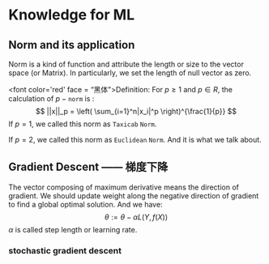 # Knowledge for ML 

## Norm and its application

Norm is a kind of function and attribute the length or size to the vector space (or Matrix). In particularly, we set the length of  null vector as zero. 

<font color='red' face = “黑体">Definition</font>: For $p \ge 1$ and $p \in R$, the calculation of $p-\mathtt{norm}$ is :
$$
||x||_p = \left( \sum_{i=1}^n|x_i|^p \right)^{\frac{1}{p}}
$$
If $p=1$, we called this norm as $\mathtt{Taxicab\ Norm}$.

If $p=2$, we called this norm as $\mathtt{Euclidean\ Norm}$. And it is what we talk about.

## Gradient Descent —— 梯度下降

The vector composing of maximum derivative means the direction of gradient. We should update weight along the negative direction of gradient to find a global optimal solution. And we have:
$$
\theta:=\theta-\alpha L(Y,f(X))
$$
$\alpha$ is called step length or learning rate.

### stochastic gradient descent

